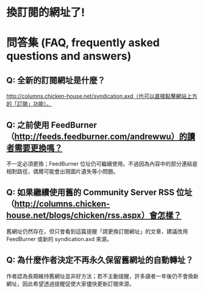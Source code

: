 # 換訂閱的網址了!

# 問答集 (FAQ, frequently asked questions and answers)

## Q: 全新的訂閱網址是什麼？  
http://columns.chicken-house.net/syndication.axd（也可以直接點擊網站上方的「訂閱」功能）。

## Q: 之前使用 FeedBurner（http://feeds.feedburner.com/andrewwu）的讀者需要更換嗎？  
不一定必須更換；FeedBurner 位址仍可繼續使用。不過因為內容中的部分連結是相對路徑，偶爾可能會出現圖片遺失等小問題。

## Q: 如果繼續使用舊的 Community Server RSS 位址（http://columns.chicken-house.net/blogs/chicken/rss.aspx）會怎樣？  
舊網址仍然存在，但只會看到這篇提醒「請更換訂閱網址」的文章，建議改用 FeedBurner 或新的 syndication.axd 來源。

## Q: 為什麼作者決定不再永久保留舊網址的自動轉址？  
作者認為長期維持舊網址並非好方法；若不主動提醒，許多讀者一年後仍不會換新網址，因此希望透過提醒促使大家儘快更新訂閱來源。